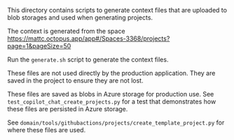 This directory contains scripts to generate context files that are uploaded to blob storages and used when generating projects.

The context is generated from the space https://mattc.octopus.app/app#/Spaces-3368/projects?page=1&pageSize=50

Run the `generate.sh` script to generate the context files. 

These files are not used directly by the production application. They are saved in the project to ensure they are not lost.

These files are saved as blobs in Azure storage for production use. See `test_copilot_chat_create_projects.py` for a test that demonstrates how these files are persisted in Azure storage.

See `domain/tools/githubactions/projects/create_template_project.py` for where these files are used.
